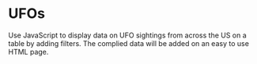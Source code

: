 # UFOs
Use JavaScript to display data on UFO sightings from across the US on a table by adding filters. The complied data will be added on an easy to use HTML page.
